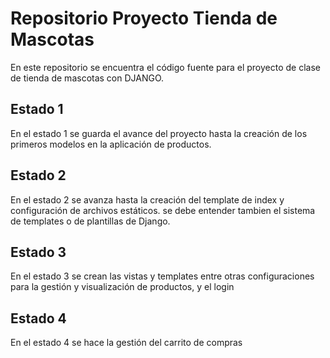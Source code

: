 # Repositorio Proyecto Tienda de Mascotas

En este repositorio se encuentra el código fuente para el proyecto de clase de tienda de mascotas con DJANGO. 

## Estado 1

En el estado 1 se guarda el avance del proyecto hasta la creación de los primeros modelos en la aplicación de productos. 

## Estado 2

En el estado 2 se avanza hasta la creación del template de index y configuración de archivos estáticos. se debe entender tambien el sistema de templates o de plantillas de Django.

## Estado 3

En el estado 3 se crean las vistas y templates entre otras configuraciones para la gestión y visualización de productos, y el login

## Estado 4

En el estado 4 se hace la gestión del carrito de compras